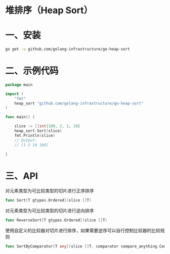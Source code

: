 # 堆排序（Heap Sort）

# 一、安装

```bash
go get -u github.com/golang-infrastructure/go-heap-sort
```

# 二、示例代码

```go
package main

import (
	"fmt"
	heap_sort "github.com/golang-infrastructure/go-heap-sort"
)

func main() {

	slice := []int{100, 2, 1, 10}
	heap_sort.Sort(slice)
	fmt.Println(slice)
	// Output:
	// [1 2 10 100]

}
```

# 三、API

对元素类型为可比较类型的切片进行正序排序

```go
func Sort[T gtypes.Ordered](slice []T)
```

对元素类型为可比较类型的切片进行逆向排序

```go
func ReverseSort[T gtypes.Ordered](slice []T) 
```

使用自定义的比较器对切片进行排序，如果需要逆序可以自行控制比较器的比较规则

```go
func SortByComparator[T any](slice []T, comparator compare_anything.Comparator[T])
```





